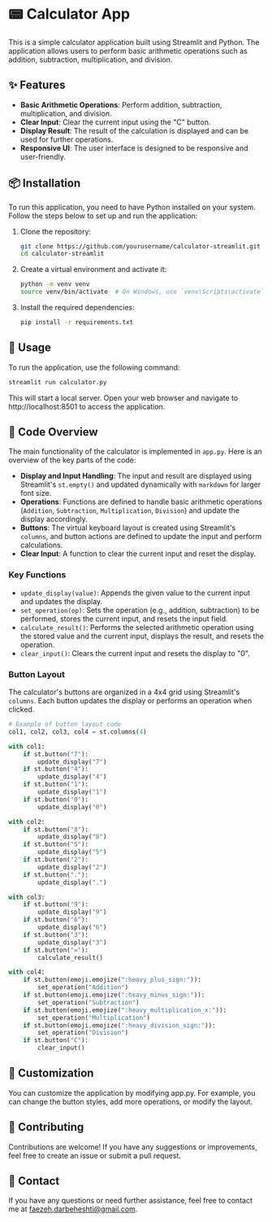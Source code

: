 # 📟 Calculator App

This is a simple calculator application built using Streamlit and Python. The application allows users to perform basic arithmetic operations such as addition, subtraction, multiplication, and division.

## ✨ Features

- **Basic Arithmetic Operations**: Perform addition, subtraction, multiplication, and division.
- **Clear Input**: Clear the current input using the "C" button.
- **Display Result**: The result of the calculation is displayed and can be used for further operations.
- **Responsive UI**: The user interface is designed to be responsive and user-friendly.

## 📦 Installation

To run this application, you need to have Python installed on your system. Follow the steps below to set up and run the application:

1. Clone the repository:

    ```bash
    git clone https://github.com/yourusername/calculator-streamlit.git
    cd calculator-streamlit
    ```

2. Create a virtual environment and activate it:

    ```bash
    python -m venv venv
    source venv/bin/activate  # On Windows, use `venv\Scripts\activate`
    ```

3. Install the required dependencies:

    ```bash
    pip install -r requirements.txt
    ```

## 🚀 Usage

To run the application, use the following command:

```bash
streamlit run calculator.py
```
This will start a local server. Open your web browser and navigate to http://localhost:8501 to access the application.

## 📝 Code Overview

The main functionality of the calculator is implemented in `app.py`. Here is an overview of the key parts of the code:

- **Display and Input Handling**: The input and result are displayed using Streamlit's `st.empty()` and updated dynamically with `markdown` for larger font size.
- **Operations**: Functions are defined to handle basic arithmetic operations (`Addition`, `Subtraction`, `Multiplication`, `Division`) and update the display accordingly.
- **Buttons**: The virtual keyboard layout is created using Streamlit's `columns`, and button actions are defined to update the input and perform calculations.
- **Clear Input**: A function to clear the current input and reset the display.

### Key Functions

- `update_display(value)`: Appends the given value to the current input and updates the display.
- `set_operation(op)`: Sets the operation (e.g., addition, subtraction) to be performed, stores the current input, and resets the input field.
- `calculate_result()`: Performs the selected arithmetic operation using the stored value and the current input, displays the result, and resets the operation.
- `clear_input()`: Clears the current input and resets the display to "0".

### Button Layout

The calculator's buttons are organized in a 4x4 grid using Streamlit's `columns`. Each button updates the display or performs an operation when clicked.

```python
# Example of button layout code
col1, col2, col3, col4 = st.columns(4)

with col1:
    if st.button("7"):
        update_display("7")
    if st.button("4"):
        update_display("4")
    if st.button("1"):
        update_display("1")
    if st.button("0"):
        update_display("0")

with col2:
    if st.button("8"):
        update_display("8")
    if st.button("5"):
        update_display("5")
    if st.button("2"):
        update_display("2")
    if st.button("."):
        update_display(".")

with col3:
    if st.button("9"):
        update_display("9")
    if st.button("6"):
        update_display("6")
    if st.button("3"):
        update_display("3")
    if st.button("="):
        calculate_result()

with col4:
    if st.button(emoji.emojize(":heavy_plus_sign:")):
        set_operation("Addition")
    if st.button(emoji.emojize(":heavy_minus_sign:")):
        set_operation("Subtraction")
    if st.button(emoji.emojize(":heavy_multiplication_x:")):
        set_operation("Multiplication")
    if st.button(emoji.emojize(":heavy_division_sign:")):
        set_operation("Division")
    if st.button("C"):
        clear_input()
```

## 🎨 Customization

You can customize the application by modifying app.py. For example, you can change the button styles, add more operations, or modify the layout.

## 🤝 Contributing

Contributions are welcome! If you have any suggestions or improvements, feel free to create an issue or submit a pull request.

## 📧 Contact
If you have any questions or need further assistance, feel free to contact me at faezeh.darbeheshti@gmail.com.
